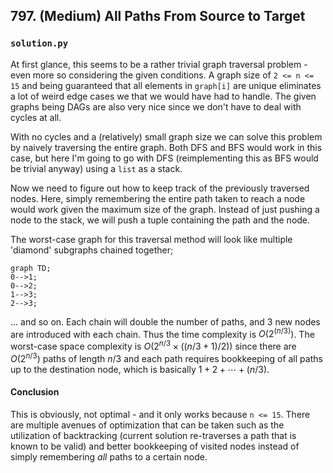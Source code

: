 ## 797. (Medium) All Paths From Source to Target

### `solution.py`

At first glance, this seems to be a rather trivial graph traversal problem - even more so considering the given conditions. A graph size of  `2 <= n <= 15` and being guaranteed that all elements in `graph[i]` are unique eliminates a lot of weird edge cases we that we would have had to handle. The given graphs being DAGs are also very nice since we don't have to deal with cycles at all.





With no cycles and a (relatively) small graph size we can solve this problem by naively traversing the entire graph. Both DFS and BFS would work in this case, but here I'm going to go with DFS (reimplementing this as BFS would be trivial anyway) using a `list` as a stack.





Now we need to figure out how to keep track of the previously traversed nodes. Here, simply remembering the entire path taken to reach a node would work given the maximum size of the graph. Instead of just pushing a node to the stack, we will push a tuple containing the path and the node.





The worst-case graph for this traversal method will look like multiple 'diamond' subgraphs chained together;

```mermaid
graph TD;
0-->1;
0-->2;
1-->3;
2-->3;
```
... and so on.
Each chain will double the number of paths, and 3 new nodes are introduced with each chain. Thus the time complexity is $O(2^(n/3))$.
The worst-case space complexity is $O(2^{n/3}\times((n/3+1)/2))$ since there are $O(2^{n/3})$ paths of length $n/3$ and each path requires bookkeeping of all paths up to the destination node, which is basically $1 + 2 + \dotsb + (n/3)$.

#### Conclusion
This is obviously, not optimal - and it only works because `n <= 15`.  There are multiple avenues of optimization that can be taken such as the utilization of backtracking (current solution re-traverses a path that is known to be valid) and better bookkeeping of visited nodes instead of simply remembering *all* paths to a certain node.

